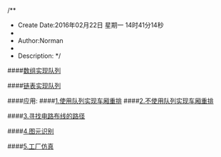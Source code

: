 /**
* Create Date:2016年02月22日 星期一 14时41分14秒
* 
* Author:Norman
* 
* Description: 
*/

####[数组实现队列](./arrayQueue/)

####[链表实现队列](./linkedQueue/)


####应用:
####[1.使用队列实现车厢重排](./railroadWithQueues/)
####[2.不使用队列实现车厢重排](./railroadWithNoQueues/)

####[3.寻找电路布线的路径](./wireRouter/)

####[4.图元识别](./componentLabeling/)

####[5.工厂仿真](./machineShopSimulator/)
